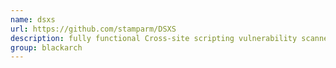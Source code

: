 ```yaml
---
name: dsxs
url: https://github.com/stamparm/DSXS
description: fully functional Cross-site scripting vulnerability scanner (supporting GET and POST parameters) written in under 100 lines of code. URL : https://github.com/stamparm/DSXS Groups : blackarch blackarch-webapp blackarch-scanner
group: blackarch
---
```

